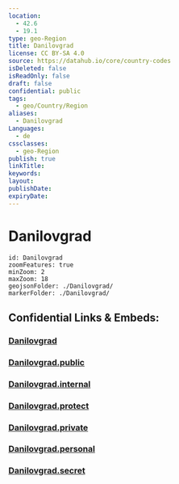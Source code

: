 ```yaml
---
location:
  - 42.6
  - 19.1
type: geo-Region
title: Danilovgrad
license: CC BY-SA 4.0
source: https://datahub.io/core/country-codes
isDeleted: false
isReadOnly: false
draft: false
confidential: public
tags:
  - geo/Country/Region
aliases:
  - Danilovgrad
Languages:
  - de
cssclasses:
  - geo-Region
publish: true
linkTitle:
keywords:
layout:
publishDate:
expiryDate:
---
```


# Danilovgrad

```leaflet
id: Danilovgrad
zoomFeatures: true 
minZoom: 2 
maxZoom: 18
geojsonFolder: ./Danilovgrad/
markerFolder: ./Danilovgrad/
```


## Confidential Links & Embeds: 

### [Danilovgrad](/_Standards/Earth/Continent/Europe/Europe~South/Montenegro/Municipalities~Montenegro/Danilovgrad.md) 

### [Danilovgrad.public](/_public/Earth/Continent/Europe/Europe~South/Montenegro/Municipalities~Montenegro/Danilovgrad.public.md) 

### [Danilovgrad.internal](/_internal/Earth/Continent/Europe/Europe~South/Montenegro/Municipalities~Montenegro/Danilovgrad.internal.md) 

### [Danilovgrad.protect](/_protect/Earth/Continent/Europe/Europe~South/Montenegro/Municipalities~Montenegro/Danilovgrad.protect.md) 

### [Danilovgrad.private](/_private/Earth/Continent/Europe/Europe~South/Montenegro/Municipalities~Montenegro/Danilovgrad.private.md) 

### [Danilovgrad.personal](/_personal/Earth/Continent/Europe/Europe~South/Montenegro/Municipalities~Montenegro/Danilovgrad.personal.md) 

### [Danilovgrad.secret](/_secret/Earth/Continent/Europe/Europe~South/Montenegro/Municipalities~Montenegro/Danilovgrad.secret.md)

